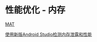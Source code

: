 # 性能优化 - 内存

[MAT](http://www.eclipse.org/mat/downloads.php)

[使用新版Android Studio检测内存泄露和性能](http://www.2cto.com/kf/201512/455421.html)